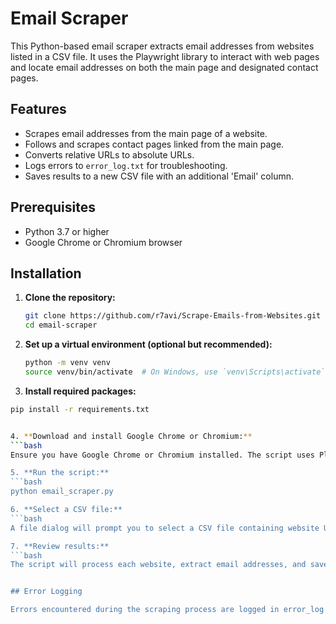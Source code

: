 # Email Scraper

This Python-based email scraper extracts email addresses from websites listed in a CSV file. It uses the Playwright library to interact with web pages and locate email addresses on both the main page and designated contact pages.

## Features

- Scrapes email addresses from the main page of a website.
- Follows and scrapes contact pages linked from the main page.
- Converts relative URLs to absolute URLs.
- Logs errors to `error_log.txt` for troubleshooting.
- Saves results to a new CSV file with an additional 'Email' column.

## Prerequisites

- Python 3.7 or higher
- Google Chrome or Chromium browser

## Installation

1. **Clone the repository:**

   ```bash
   git clone https://github.com/r7avi/Scrape-Emails-from-Websites.git
   cd email-scraper

2. **Set up a virtual environment (optional but recommended):**

   ```bash
   python -m venv venv
   source venv/bin/activate  # On Windows, use `venv\Scripts\activate`

 3. **Install required packages:**

   ```bash
   pip install -r requirements.txt


4. **Download and install Google Chrome or Chromium:**
   ```bash
   Ensure you have Google Chrome or Chromium installed. The script uses Playwright's Chromium driver by default but you can specify the path to Chrome if needed.

5. **Run the script:**
   ```bash
   python email_scraper.py

6. **Select a CSV file:**
   ```bash
   A file dialog will prompt you to select a CSV file containing website URLs. Ensure the CSV file has a column named Website.

7. **Review results:**
   ```bash
   The script will process each website, extract email addresses, and save the results to a new CSV file with an added Email column.


## Error Logging

Errors encountered during the scraping process are logged in error_log.txt. Review this file for troubleshooting any issues.







